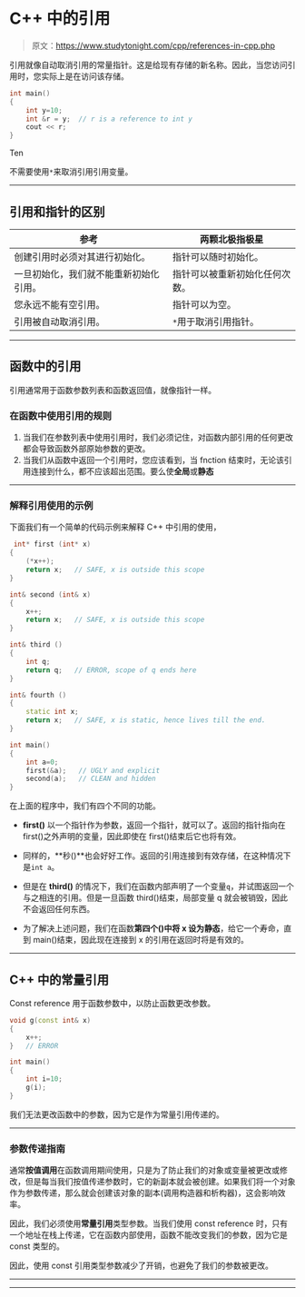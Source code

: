 # C++ 中的引用

> 原文：<https://www.studytonight.com/cpp/references-in-cpp.php>

引用就像自动取消引用的常量指针。这是给现有存储的新名称。因此，当您访问引用时，您实际上是在访问该存储。

```cpp
int main()
{ 
    int y=10;
    int &r = y;  // r is a reference to int y
    cout << r;
} 
```

Ten

不需要使用`*`来取消引用引用变量。

* * *

## 引用和指针的区别

| 参考 | 两颗北极指极星 |
| --- | --- |
| 创建引用时必须对其进行初始化。 | 指针可以随时初始化。 |
| 一旦初始化，我们就不能重新初始化引用。 | 指针可以被重新初始化任何次数。 |
| 您永远不能有空引用。 | 指针可以为空。 |
| 引用被自动取消引用。 | `*`用于取消引用指针。 |

* * *

## 函数中的引用

引用通常用于函数参数列表和函数返回值，就像指针一样。

### 在函数中使用引用的规则

1.  当我们在参数列表中使用引用时，我们必须记住，对函数内部引用的任何更改都会导致函数外部原始参数的更改。
2.  当我们从函数中返回一个引用时，您应该看到，当 fnction 结束时，无论该引用连接到什么，都不应该超出范围。要么使**全局**或**静态**

* * *

### 解释引用使用的示例

下面我们有一个简单的代码示例来解释 C++ 中引用的使用，

```cpp
 int* first (int* x)
{ 
    (*x++);
    return x;   // SAFE, x is outside this scope
}

int& second (int& x)
{ 
    x++;
    return x;   // SAFE, x is outside this scope
}

int& third ()
{ 
    int q;
    return q;   // ERROR, scope of q ends here
}

int& fourth ()
{ 
    static int x;
    return x;   // SAFE, x is static, hence lives till the end.
}

int main()
{
    int a=0;
    first(&a);   // UGLY and explicit
    second(a);   // CLEAN and hidden
} 
```

在上面的程序中，我们有四个不同的功能。

*   **first()** 以一个指针作为参数，返回一个指针，就可以了。返回的指针指向在 first()之外声明的变量，因此即使在 first()结束后它也将有效。

*   同样的，**秒()**也会好好工作。返回的引用连接到有效存储，在这种情况下是`int a`。

*   但是在 **third()** 的情况下，我们在函数内部声明了一个变量`q`，并试图返回一个与之相连的引用。但是一旦函数 third()结束，局部变量 q 就会被销毁，因此不会返回任何东西。

*   为了解决上述问题，我们在函数**第四个()**中将 x 设为**静态**，给它一个寿命，直到 main()结束，因此现在连接到 x 的引用在返回时将是有效的。

* * *

## C++ 中的常量引用

Const reference 用于函数参数中，以防止函数更改参数。

```cpp
void g(const int& x)
{ 
    x++; 
}   // ERROR

int main()
{
    int i=10;
    g(i);
}
```

我们无法更改函数中的参数，因为它是作为常量引用传递的。

* * *

### 参数传递指南

通常**按值调用**在函数调用期间使用，只是为了防止我们的对象或变量被更改或修改，但是每当我们按值传递参数时，它的新副本就会被创建。如果我们将一个对象作为参数传递，那么就会创建该对象的副本(调用构造器和析构器)，这会影响效率。

因此，我们必须使用**常量引用**类型参数。当我们使用 const reference 时，只有一个地址在栈上传递，它在函数内部使用，函数不能改变我们的参数，因为它是 const 类型的。

因此，使用 const 引用类型参数减少了开销，也避免了我们的参数被更改。

* * *

* * *